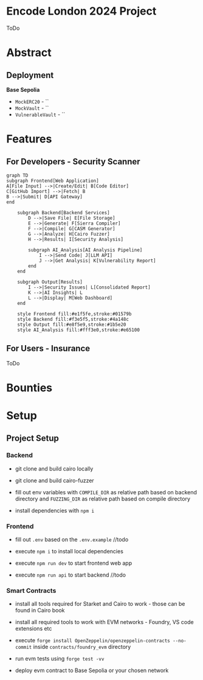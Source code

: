 # Encode London 2024 Project

ToDo

# Abstract

## Deployment

**Base Sepolia**

- `MockERC20` - ``
- `MockVault` - ``
- `VulnerableVault` - ``

# Features

## For Developers - Security Scanner

```mermaid
graph TD
subgraph Frontend[Web Application]
A[File Input] -->|Create/Edit| B[Code Editor]
C[GitHub Import] -->|Fetch| B
B -->|Submit| D[API Gateway]
end

    subgraph Backend[Backend Services]
        D -->|Save File| E[File Storage]
        E -->|Generate| F[Sierra Compiler]
        F -->|Compile| G[CASM Generator]
        G -->|Analyze| H[Cairo Fuzzer]
        H -->|Results| I[Security Analysis]

        subgraph AI_Analysis[AI Analysis Pipeline]
            I -->|Send Code| J[LLM API]
            J -->|Get Analysis| K[Vulnerability Report]
        end
    end

    subgraph Output[Results]
        I -->|Security Issues| L[Consolidated Report]
        K -->|AI Insights| L
        L -->|Display| M[Web Dashboard]
    end

    style Frontend fill:#e1f5fe,stroke:#01579b
    style Backend fill:#f3e5f5,stroke:#4a148c
    style Output fill:#e8f5e9,stroke:#1b5e20
    style AI_Analysis fill:#fff3e0,stroke:#e65100
```

## For Users - Insurance

ToDo

# Bounties

# Setup

## Project Setup

### Backend

- git clone and build cairo locally

- git clone and build cairo-fuzzer

- fill out env variables with `COMPILE_DIR` as relative path based on backend directory and `FUZZING_DIR` as relative path based on compile directory

- install dependencies with `npm i`

### Frontend

- fill out `.env` based on the `.env.example` //todo

- execute `npm i` to install local dependencies

- execute `npm run dev` to start frontend web app

- execute `npm run api` to start backend //todo

### Smart Contracts

- install all tools required for Starket and Cairo to work - those can be found in Cairo book

- install all required tools to work with EVM networks - Foundry, VS code extensions etc

- execute `forge install OpenZeppelin/openzeppelin-contracts --no-commit` inside `contracts/foundry_evm` directory

- run evm tests using `forge test -vv`

- deploy evm contract to Base Sepolia or your chosen network
